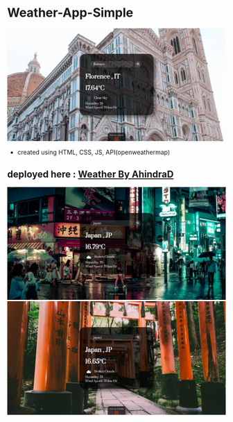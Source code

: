 # Weather-App-Simple
![snippet](https://raw.githubusercontent.com/AhindraD/Weather-App-Simple/main/zSnip2.JPG)
- created using HTML, CSS, JS, API(openweathermap)
## deployed here : [Weather By AhindraD](https://ahindra-develops.pages.dev/)
![reel1](https://raw.githubusercontent.com/AhindraD/Weather-App-Simple/main/zSnip3.JPG)
![reel2](https://raw.githubusercontent.com/AhindraD/Weather-App-Simple/main/zSnip1.JPG)
